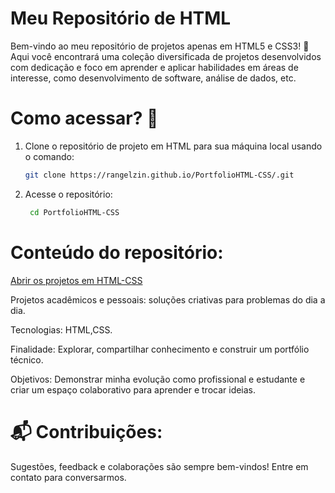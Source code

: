 # Meu Repositório de HTML

Bem-vindo ao meu repositório de projetos apenas em HTML5 e CSS3! 🚀 Aqui você encontrará uma coleção diversificada de projetos desenvolvidos com dedicação e foco em aprender e aplicar habilidades em áreas de interesse, como desenvolvimento de software, análise de dados, etc.

# Como acessar? 🔗

1. Clone o repositório de projeto em HTML para sua máquina local usando o comando: 
    ```bash
    git clone https://rangelzin.github.io/PortfolioHTML-CSS/.git
    ```
2. Acesse o repositório:
   ```bash
    cd PortfolioHTML-CSS
    ```

# Conteúdo do repositório:

<a href="https://rangelzin.github.io/PortfolioHTML-CSS/html-css/README-html" target="_blank"> Abrir os projetos em HTML-CSS</a>

Projetos acadêmicos e pessoais: soluções criativas para problemas do dia a dia.

Tecnologias: HTML,CSS.

Finalidade: Explorar, compartilhar conhecimento e construir um portfólio técnico.

Objetivos: Demonstrar minha evolução como profissional e estudante e criar um espaço colaborativo para aprender e trocar ideias.

# 📬 Contribuições:

Sugestões, feedback e colaborações são sempre bem-vindos! Entre em contato para conversarmos.
